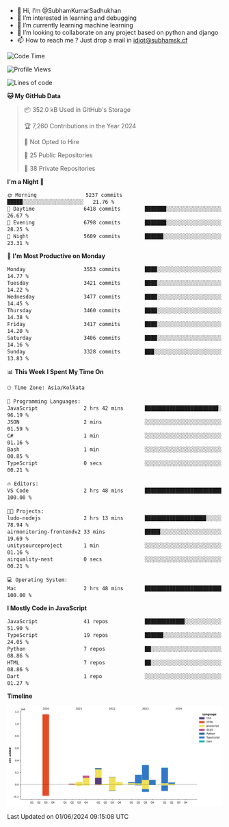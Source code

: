- 👋 Hi, I’m @SubhamKumarSadhukhan
- 👀 I’m interested in learning and debugging
- 🌱 I’m currently learning machine learning
- 💞️ I’m looking to collaborate on any project based on python and django
- 📫 How to reach me ?
      Just drop a mail in idiot@subhamsk.cf

<!---
SubhamKumarSadhukhan/SubhamKumarSadhukhan is a ✨ special ✨ repository because its `README.md` (this file) appears on your GitHub profile.
You can click the Preview link to take a look at your changes.
--->


<!--START_SECTION:waka-->
![Code Time](http://img.shields.io/badge/Code%20Time-2%2C212%20hrs%2015%20mins-blue)

![Profile Views](http://img.shields.io/badge/Profile%20Views-0-blue)

![Lines of code](https://img.shields.io/badge/From%20Hello%20World%20I%27ve%20Written-2.7%20million%20lines%20of%20code-blue)

**🐱 My GitHub Data** 

> 📦 352.0 kB Used in GitHub's Storage 
 > 
> 🏆 7,260 Contributions in the Year 2024
 > 
> 🚫 Not Opted to Hire
 > 
> 📜 25 Public Repositories 
 > 
> 🔑 38 Private Repositories 
 > 
**I'm a Night 🦉** 

```text
🌞 Morning                5237 commits        █████░░░░░░░░░░░░░░░░░░░░   21.76 % 
🌆 Daytime                6418 commits        ███████░░░░░░░░░░░░░░░░░░   26.67 % 
🌃 Evening                6798 commits        ███████░░░░░░░░░░░░░░░░░░   28.25 % 
🌙 Night                  5609 commits        ██████░░░░░░░░░░░░░░░░░░░   23.31 % 
```
📅 **I'm Most Productive on Monday** 

```text
Monday                   3553 commits        ████░░░░░░░░░░░░░░░░░░░░░   14.77 % 
Tuesday                  3421 commits        ████░░░░░░░░░░░░░░░░░░░░░   14.22 % 
Wednesday                3477 commits        ████░░░░░░░░░░░░░░░░░░░░░   14.45 % 
Thursday                 3460 commits        ████░░░░░░░░░░░░░░░░░░░░░   14.38 % 
Friday                   3417 commits        ████░░░░░░░░░░░░░░░░░░░░░   14.20 % 
Saturday                 3406 commits        ████░░░░░░░░░░░░░░░░░░░░░   14.16 % 
Sunday                   3328 commits        ███░░░░░░░░░░░░░░░░░░░░░░   13.83 % 
```


📊 **This Week I Spent My Time On** 

```text
🕑︎ Time Zone: Asia/Kolkata

💬 Programming Languages: 
JavaScript               2 hrs 42 mins       ████████████████████████░   96.19 % 
JSON                     2 mins              ░░░░░░░░░░░░░░░░░░░░░░░░░   01.59 % 
C#                       1 min               ░░░░░░░░░░░░░░░░░░░░░░░░░   01.16 % 
Bash                     1 min               ░░░░░░░░░░░░░░░░░░░░░░░░░   00.85 % 
TypeScript               0 secs              ░░░░░░░░░░░░░░░░░░░░░░░░░   00.21 % 

🔥 Editors: 
VS Code                  2 hrs 48 mins       █████████████████████████   100.00 % 

🐱‍💻 Projects: 
ludo-nodejs              2 hrs 13 mins       ████████████████████░░░░░   78.94 % 
airmonitoring-frontendv2 33 mins             █████░░░░░░░░░░░░░░░░░░░░   19.69 % 
unitysourceproject       1 min               ░░░░░░░░░░░░░░░░░░░░░░░░░   01.16 % 
airquality-nest          0 secs              ░░░░░░░░░░░░░░░░░░░░░░░░░   00.21 % 

💻 Operating System: 
Mac                      2 hrs 48 mins       █████████████████████████   100.00 % 
```

**I Mostly Code in JavaScript** 

```text
JavaScript               41 repos            █████████████░░░░░░░░░░░░   51.90 % 
TypeScript               19 repos            ██████░░░░░░░░░░░░░░░░░░░   24.05 % 
Python                   7 repos             ██░░░░░░░░░░░░░░░░░░░░░░░   08.86 % 
HTML                     7 repos             ██░░░░░░░░░░░░░░░░░░░░░░░   08.86 % 
Dart                     1 repo              ░░░░░░░░░░░░░░░░░░░░░░░░░   01.27 % 
```



**Timeline**

![Lines of Code chart](https://raw.githubusercontent.com/SubhamKumarSadhukhan/SubhamKumarSadhukhan/main/assets/bar_graph.png)


 Last Updated on 01/06/2024 09:15:08 UTC
<!--END_SECTION:waka-->
